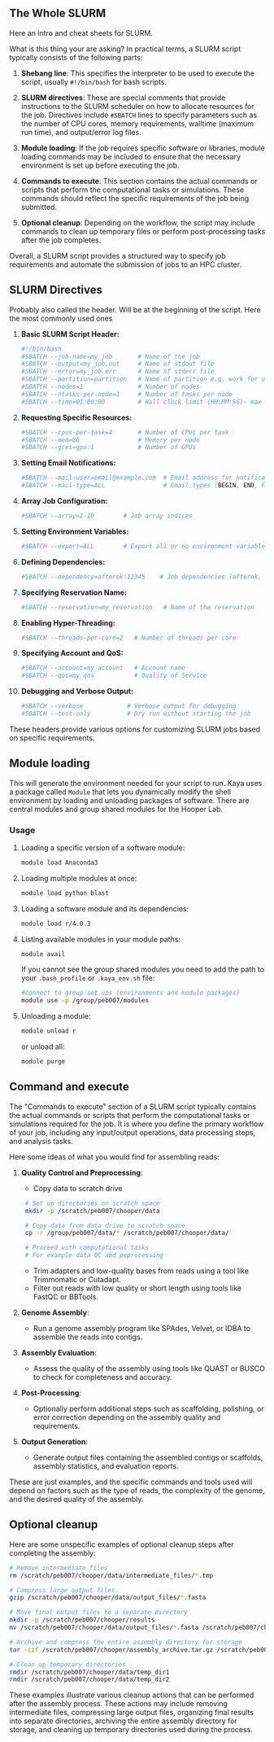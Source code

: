 ## The Whole SLURM
Here an intro and cheat sheets for SLURM.

What is this thing your are asking? In practical terms, a SLURM script typically consists of the following parts:

1. **Shebang line**: This specifies the interpreter to be used to execute the script, usually `#!/bin/bash` for bash scripts.

2. **SLURM directives**: These are special comments that provide instructions to the SLURM scheduler on how to allocate resources for the job. Directives include `#SBATCH` lines to specify parameters such as the number of CPU cores, memory requirements, walltime (maximum run time), and output/error log files.

3. **Module loading**: If the job requires specific software or libraries, module loading commands may be included to ensure that the necessary environment is set up before executing the job.

4. **Commands to execute**: This section contains the actual commands or scripts that perform the computational tasks or simulations. These commands should reflect the specific requirements of the job being submitted.

5. **Optional cleanup**: Depending on the workflow, the script may include commands to clean up temporary files or perform post-processing tasks after the job completes.

Overall, a SLURM script provides a structured way to specify job requirements and automate the submission of jobs to an HPC cluster.


## SLURM Directives
Probably also called the header. Will be at the beginning of the script. Here the most commonly used ones

1. **Basic SLURM Script Header:**
   ```bash
   #!/bin/bash
   #SBATCH --job-name=my_job       # Name of the job
   #SBATCH --output=my_job.out     # Name of stdout file
   #SBATCH --error=my_job.err      # Name of stderr file
   #SBATCH --partition=partition   # Name of partition e.g. work for us
   #SBATCH --nodes=1               # Number of nodes
   #SBATCH --ntasks-per-node=1     # Number of tasks per node
   #SBATCH --time=01:00:00         # Wall clock limit (HH:MM:SS)- max is 4 hours
   ```

2. **Requesting Specific Resources:**
   ```bash
   #SBATCH --cpus-per-task=4       # Number of CPUs per task
   #SBATCH --mem=8G                # Memory per node
   #SBATCH --gres=gpu:1            # Number of GPUs
   ```

3. **Setting Email Notifications:**
   ```bash
   #SBATCH --mail-user=email@example.com  # Email address for notifications
   #SBATCH --mail-type=ALL                # Email types (BEGIN, END, FAIL, REQUEUE, ALL)
   ```

4. **Array Job Configuration:**
   ```bash
   #SBATCH --array=1-10        # Job array indices
   ```

5. **Setting Environment Variables:**
   ```bash
   #SBATCH --export=ALL        # Export all or no environment variables (ALL, None)
   ```

6. **Defining Dependencies:**
   ```bash
   #SBATCH --dependency=afterok:12345    # Job dependencies (afterok, afternotok, afterany) 
   ```

7. **Specifying Reservation Name:**
   ```bash
   #SBATCH --reservation=my_reservation   # Name of the reservation
   ```

8. **Enabling Hyper-Threading:**
   ```bash
   #SBATCH --threads-per-core=2   # Number of threads per core
   ```

9. **Specifying Account and QoS:**
   ```bash
   #SBATCH --account=my_account   # Account name
   #SBATCH --qos=my_qos           # Quality of Service
   ```

10. **Debugging and Verbose Output:**
    ```bash
    #SBATCH --verbose            # Verbose output for debugging
    #SBATCH --test-only          # Dry run without starting the job
    ```

These headers provide various options for customizing SLURM jobs based on specific requirements.

## Module loading 
This will generate the environment needed for your script to run. Kaya uses a package called `Module` that lets you dynamically modify the shell environment by loading and unloading packages of software. There are central modules and group shared modules for the Hooper Lab.

### Usage
1. Loading a specific version of a software module:
   ```bash
   module load Anaconda3
   ```

2. Loading multiple modules at once:
   ```bash
   module load python blast
   ```

3. Loading a software module and its dependencies:
   ```bash
   module load r/4.0.3
   ```

4. Listing available modules in your module paths:
   ```bash
   module avail
   ```
   If you cannot see the group shared modules you need to add the path to your `.bash_profile` or `.kaya_env.sh` file:
    ```bash
    #connect to group set ups (environments and module packages)
    module use -p /group/peb007/modules
    ```
5. Unloading a module:
   ```bash
   module unload r
   ```
   or unload all:
   ```bash
   module purge
   ```

## Command and execute
The "Commands to execute" section of a SLURM script typically contains the actual commands or scripts that perform the computational tasks or simulations required for the job. It is where you define the primary workflow of your job, including any input/output operations, data processing steps, and analysis tasks.

Here some ideas of what you would find for assembling reads:
1. **Quality Control and Preprocessing**: 
   - Copy data to scratch drive
   ```bash
    # Set up directories on scratch space
    mkdir -p /scratch/peb007/chooper/data

    # Copy data from data drive to scratch space
    cp -r /group/peb007/data/* /scratch/peb007/chooper/data/

    # Proceed with computational tasks
    # For example data QC abd peprocessing
    ```
   - Trim adapters and low-quality bases from reads using a tool like Trimmomatic or Cutadapt.
   - Filter out reads with low quality or short length using tools like FastQC or BBTools.
   
2. **Genome Assembly**:
   - Run a genome assembly program like SPAdes, Velvet, or IDBA to assemble the reads into contigs.
   
3. **Assembly Evaluation**:
   - Assess the quality of the assembly using tools like QUAST or BUSCO to check for completeness and accuracy.
   
4. **Post-Processing**:
   - Optionally perform additional steps such as scaffolding, polishing, or error correction depending on the assembly quality and requirements.
   
5. **Output Generation**:
   - Generate output files containing the assembled contigs or scaffolds, assembly statistics, and evaluation reports.

These are just examples, and the specific commands and tools used will depend on factors such as the type of reads, the complexity of the genome, and the desired quality of the assembly.

## Optional cleanup
Here are some unspecific examples of optional cleanup steps after completing the assembly:

```bash
# Remove intermediate files
rm /scratch/peb007/chooper/data/intermediate_files/*.tmp

# Compress large output files
gzip /scratch/peb007/chooper/data/output_files/*.fasta

# Move final output files to a separate directory
mkdir -p /scratch/peb007/chooper/results
mv /scratch/peb007/chooper/data/output_files/*.fasta /scratch/peb007/chooper/results/

# Archive and compress the entire assembly directory for storage
tar -czf /scratch/peb007/chooper/assembly_archive.tar.gz /scratch/peb007/chooper/data/

# Clean up temporary directories
rmdir /scratch/peb007/chooper/data/temp_dir1
rmdir /scratch/peb007/chooper/data/temp_dir2
```

These examples illustrate various cleanup actions that can be performed after the assembly process. These actions may include removing intermediate files, compressing large output files, organizing final results into separate directories, archiving the entire assembly directory for storage, and cleaning up temporary directories used during the process.